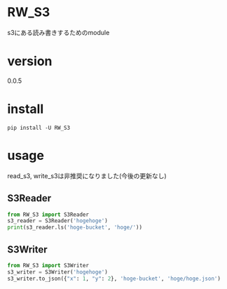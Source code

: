# RW_S3

s3にある読み書きするためのmodule

# version

0.0.5

# install

```shell
pip install -U RW_S3
```
# usage

read_s3, write_s3は非推奨になりました(今後の更新なし)

## S3Reader

```python
from RW_S3 import S3Reader
s3_reader = S3Reader('hogehoge')
print(s3_reader.ls('hoge-bucket', 'hoge/'))
```

## S3Writer

```python
from RW_S3 import S3Writer
s3_writer = S3Writer('hogehoge')
s3_writer.to_json({"x": 1, "y": 2}, 'hoge-bucket', 'hoge/hoge.json')
```